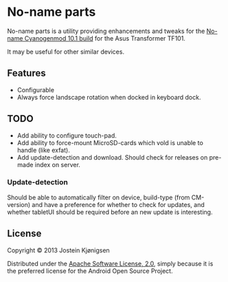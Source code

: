 # No-name parts

No-name parts is a utility providing enhancements and tweaks for the 
[No-name Cyanogenmod 10.1 build](http://forum.xda-developers.com/showthread.php?t=2159089) for
the Asus Transformer TF101.

It may be useful for other similar devices.

## Features

* Configurable
* Always force landscape rotation when docked in keyboard dock.

## TODO

* Add ability to configure touch-pad.
* Add ability to force-mount MicroSD-cards which vold is unable to handle (like exfat).
* Add update-detection and download. Should check for releases on pre-made index on server.

### Update-detection

Should be able to automatically filter on device, build-type (from CM-version) and have a
preference for whether to check for updates, and whether tabletUI should be required before
an new update is interesting.

## License

Copyright © 2013 Jostein Kjønigsen

Distributed under the [Apache Software License, 2.0](http://www.apache.org/licenses/LICENSE-2.0),
simply because it is the preferred license for the Android Open Source Project.

